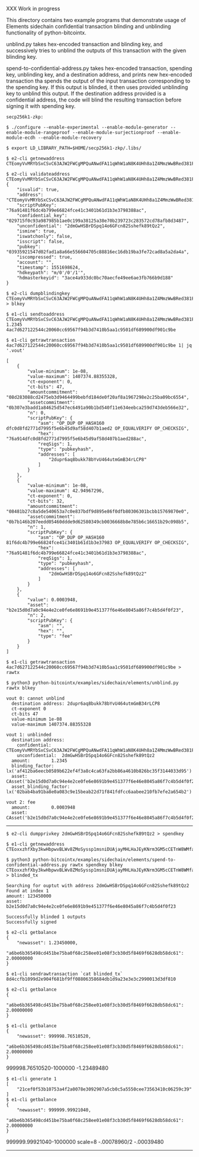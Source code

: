 XXX Work in progress

This directory contains two example programs that demonstrate usage of Elements sidechain confidential transaction blinding and unblinding functionality of python-bitcointx.

unblind.py takes hex-encoded transaction and blinding key, and successively tries to unblind the outputs of this transaction with the given blinding key.

spend-to-confidential-address.py takes hex-encoded transaction, spending key, unblinding key, and a destination address, and prints new hex-encoded transaction tha spends the output of the input transaction corresponding to the spending key. If this output is blinded, it then uses provided unblinding key to unblind this output. If the destination address provided is a confidential address, the code will blind the resulting transaction before signing it with spending key.


    secp256k1-zkp:

    $ ./configure --enable-experimental --enable-module-generator --enable-module-rangeproof --enable-module-surjectionproof --enable-module-ecdh --enable-module-recovery

    $ export LD_LIBRARY_PATH=$HOME/secp256k1-zkp/.libs/ 

    $ e2-cli getnewaddress
    CTEomyVvMRYbSxCSvC63AJW2FWCgMPQuANwdFA11qWhW1aN8K4UHh8a1Z4MmzWwBRed381FrF6PyKfUT

    $ e2-cli validateaddress CTEomyVvMRYbSxCSvC63AJW2FWCgMPQuANwdFA11qWhW1aN8K4UHh8a1Z4MmzWwBRed381FrF6PyKfUT
    {
        "isvalid": true,
        "address": "CTEomyVvMRYbSxCSvC63AJW2FWCgMPQuANwdFA11qWhW1aN8K4UHh8a1Z4MmzWwBRed381FrF6PyKfUT",
        "scriptPubKey": "76a91481f6dc4b799e66824fce41c3401b61d1b3e3798388ac",
        "confidential_key": "029715f0c93a987985b1ae0c199a38125a38e70b239723c283572cd78afb8d3487",
        "unconfidential": "2dmGwHSBrDSpq14o6GFcn82Sshefk89tQz2",
        "ismine": true,
        "iswatchonly": false,
        "isscript": false,
        "pubkey": "03935921547d02fad1a8a66e556604705c88816ec16db19ba3fe72cad8a5a2da4a",
        "iscompressed": true,
        "account": "",
        "timestamp": 1551698624,
        "hdkeypath": "m/0'/0'/1'",
        "hdmasterkeyid": "3ace4a933dc0bc70aecfe49ee6ae3fb766b9d188"
    }

    $ e2-cli dumpblindingkey CTEomyVvMRYbSxCSvC63AJW2FWCgMPQuANwdFA11qWhW1aN8K4UHh8a1Z4MmzWwBRed381FrF6PyKfUT > blkey

    $ e1-cli sendtoaddress CTEomyVvMRYbSxCSvC63AJW2FWCgMPQuANwdFA11qWhW1aN8K4UHh8a1Z4MmzWwBRed381FrF6PyKfUT 1.2345
    4ac7d627122544c20060cc69567f94b3d7410b5aa1c9501df689900df901c9be

    $ e1-cli getrawtransaction 4ac7d627122544c20060cc69567f94b3d7410b5aa1c9501df689900df901c9be 1| jq '.vout'

    [
        {
            "value-minimum": 1e-08,
            "value-maximum": 1407374.88355328,
            "ct-exponent": 0,
            "ct-bits": 47,
            "amountcommitment": "08d283088cd2475eb3d9464499bebfd184de0f20af8a1967298e2c25ba09bc6554",
            "assetcommitment": "0b307e3badd1a84625d547ec6491a90b1bd540f11e634eebca259d743deb566e32",
            "n": 0,
            "scriptPubKey": {
                "asm": "OP_DUP OP_HASH160 dfc0d8fd2771d7995f5e6b45d9af58d407b1aed2 OP_EQUALVERIFY OP_CHECKSIG",
                "hex": "76a914dfc0d8fd2771d7995f5e6b45d9af58d407b1aed288ac",
                "reqSigs": 1,
                "type": "pubkeyhash",
                "addresses": [
                    "2dupr6aq8bukk78bYvU464utmGmB34rLCP8"
                ]
            }
        },
        {
            "value-minimum": 1e-08,
            "value-maximum": 42.94967296,
            "ct-exponent": 0,
            "ct-bits": 32,
            "amountcommitment": "08481b27c8a5de540653a7c0e837bdf9d895e86f0dfb80306301bcbb15769870e0",
            "assetcommitment": "0b7b146b207eedd05460ddde9d62580349cb0036668b8e785b6c16651b29c098b5",
            "n": 1,
            "scriptPubKey": {
                "asm": "OP_DUP OP_HASH160 81f6dc4b799e66824fce41c3401b61d1b3e37983 OP_EQUALVERIFY OP_CHECKSIG",
                "hex": "76a91481f6dc4b799e66824fce41c3401b61d1b3e3798388ac",
                "reqSigs": 1,
                "type": "pubkeyhash",
                "addresses": [
                    "2dmGwHSBrDSpq14o6GFcn82Sshefk89tQz2"
                ]
            }
        },
        {
            "value": 0.0003948,
            "asset": "b2e15d0d7a0c94e4e2ce0fe6e8691b9e451377f6e46e8045a86f7c4b5d4f0f23",
            "n": 2,
            "scriptPubKey": {
                "asm": "",
                "hex": "",
                "type": "fee"
            }
        }
    ]

    $ e1-cli getrawtransaction 4ac7d627122544c20060cc69567f94b3d7410b5aa1c9501df689900df901c9be > rawtx

    $ python3 python-bitcointx/examples/sidechain/elements/unblind.py rawtx blkey 

    vout 0: cannot unblind
      destination address: 2dupr6aq8bukk78bYvU464utmGmB34rLCP8
      ct-exponent 0
      ct-bits 47
      value-minimum 1e-08
      value-maximum 1407374.88355328

    vout 1: unblinded
      destination address:
        confidential:	 CTEomyVvMRYbSxCSvC63AJW2FWCgMPQuANwdFA11qWhW1aN8K4UHh8a1Z4MmzWwBRed381FrF6PyKfUT
        unconfidential:	 2dmGwHSBrDSpq14o6GFcn82Sshefk89tQz2
      amount:		 1.2345
      blinding_factor:	 lx('af412ba6eecb0589b622ef4f3a8c4ca63fa2bb86a4610b826bc35f3144033d95')
      asset:		 CAsset('b2e15d0d7a0c94e4e2ce0fe6e8691b9e451377f6e46e8045a86f7c4b5d4f0f23')
      asset_blinding_factor: lx('02bab4ba91ba8e0a083c9e15beab22d71f841fdfcc6aabee210fb7efe2a654b2')

    vout 2: fee
      amount:		 0.0003948
      asset:		 CAsset('b2e15d0d7a0c94e4e2ce0fe6e8691b9e451377f6e46e8045a86f7c4b5d4f0f23')

-----

    $ e2-cli dumpprivkey 2dmGwHSBrDSpq14o6GFcn82Sshefk89tQz2 > spendkey

    $ e1-cli getnewaddress
    CTEoxxzhfXby3kwHbpwvBLWv8ZMoSyssp1msniDUAjayMHLHaJEyKNrm3GM5cCETnW8WMfaFvFypj6oh

    $ python3 python-bitcointx/examples/sidechain/elements/spend-to-confidential-address.py rawtx spendkey blkey CTEoxxzhfXby3kwHbpwvBLWv8ZMoSyssp1msniDUAjayMHLHaJEyKNrm3GM5cCETnW8WMfaFvFypj6oh > blinded_tx

    Searching for ouptut with address 2dmGwHSBrDSpq14o6GFcn82Sshefk89tQz2
    Found at index 1
    amount: 123450000
    asset:  b2e15d0d7a0c94e4e2ce0fe6e8691b9e451377f6e46e8045a86f7c4b5d4f0f23

    Successfully blinded 1 outputs
    Successfully signed

    $ e2-cli getbalance
    {
        "newasset": 1.23450000,
        "a6be6b365498cd451be75ba0f68c258ee01e08f3cb30d5f8469f6628db58dc61": 2.00000000
    }

    $ e1-cli sendrawtransaction `cat blinded_tx`
    8d4ccfb1099d2e904f681bf9ff08806358684db1d9a23e3e3c2990013d3df810

    $ e2-cli getbalance
    {
        "a6be6b365498cd451be75ba0f68c258ee01e08f3cb30d5f8469f6628db58dc61": 2.00000000
    }

    $ e1-cli getbalance
    {
        "newasset": 999998.76510520,
        "a6be6b365498cd451be75ba0f68c258ee01e08f3cb30d5f8469f6628db58dc61": 2.00000000
    }

999998.76510520-1000000
-1.23489480

    $ e1-cli generate 1
    [
        "21cef0f53b10753a4f2a0078e3092907a5cb0c5a5550cee73563410c06259c39"
    ]
    $ e1-cli getbalance
    {
        "newasset": 999999.99921040,
        "a6be6b365498cd451be75ba0f68c258ee01e08f3cb30d5f8469f6628db58dc61": 2.00000000
    }

999999.99921040-1000000
scale=8
-.00078960/2
-.00039480
    
-----
